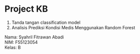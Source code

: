 # Project KB 
1. Tanda tangan classification model 
2. Analisis Prediksi Kondisi Medis Menggunakan Random Forest

Nama: Syahril Fitrawan Abadi  
NIM: F55123054  
Kelas: B
